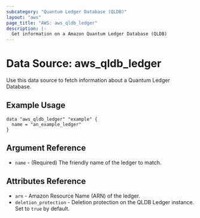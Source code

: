 ```yaml
---
subcategory: "Quantum Ledger Database (QLDB)"
layout: "aws"
page_title: "AWS: aws_qldb_ledger"
description: |-
  Get information on a Amazon Quantum Ledger Database (QLDB)
---
```


# Data Source: aws_qldb_ledger

Use this data source to fetch information about a Quantum Ledger Database.

## Example Usage

```hcl
data "aws_qldb_ledger" "example" {
  name = "an_example_ledger"
}
```

## Argument Reference

* `name` - (Required) The friendly name of the ledger to match.

## Attributes Reference

* `arn` - Amazon Resource Name (ARN) of the ledger.
* `deletion_protection` - Deletion protection on the QLDB Ledger instance. Set to `true` by default.
